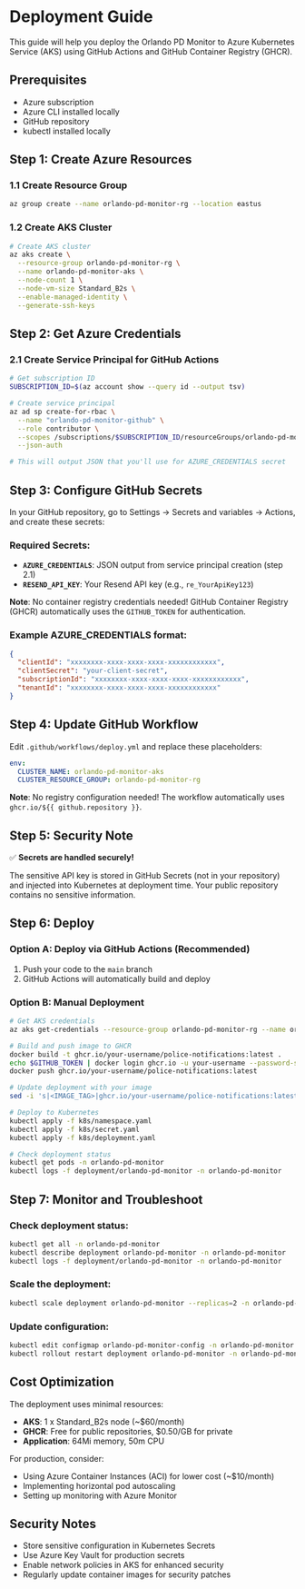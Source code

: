 # Deployment Guide

This guide will help you deploy the Orlando PD Monitor to Azure Kubernetes Service (AKS) using GitHub Actions and GitHub Container Registry (GHCR).

## Prerequisites

- Azure subscription
- Azure CLI installed locally
- GitHub repository
- kubectl installed locally

## Step 1: Create Azure Resources

### 1.1 Create Resource Group
```bash
az group create --name orlando-pd-monitor-rg --location eastus
```

### 1.2 Create AKS Cluster
```bash
# Create AKS cluster
az aks create \
  --resource-group orlando-pd-monitor-rg \
  --name orlando-pd-monitor-aks \
  --node-count 1 \
  --node-vm-size Standard_B2s \
  --enable-managed-identity \
  --generate-ssh-keys
```

## Step 2: Get Azure Credentials

### 2.1 Create Service Principal for GitHub Actions
```bash
# Get subscription ID
SUBSCRIPTION_ID=$(az account show --query id --output tsv)

# Create service principal
az ad sp create-for-rbac \
  --name "orlando-pd-monitor-github" \
  --role contributor \
  --scopes /subscriptions/$SUBSCRIPTION_ID/resourceGroups/orlando-pd-monitor-rg \
  --json-auth

# This will output JSON that you'll use for AZURE_CREDENTIALS secret
```

## Step 3: Configure GitHub Secrets

In your GitHub repository, go to Settings → Secrets and variables → Actions, and create these secrets:

### Required Secrets:
- **`AZURE_CREDENTIALS`**: JSON output from service principal creation (step 2.1)
- **`RESEND_API_KEY`**: Your Resend API key (e.g., `re_YourApiKey123`)

**Note**: No container registry credentials needed! GitHub Container Registry (GHCR) automatically uses the `GITHUB_TOKEN` for authentication.

### Example AZURE_CREDENTIALS format:
```json
{
  "clientId": "xxxxxxxx-xxxx-xxxx-xxxx-xxxxxxxxxxxx",
  "clientSecret": "your-client-secret",
  "subscriptionId": "xxxxxxxx-xxxx-xxxx-xxxx-xxxxxxxxxxxx",
  "tenantId": "xxxxxxxx-xxxx-xxxx-xxxx-xxxxxxxxxxxx"
}
```

## Step 4: Update GitHub Workflow

Edit `.github/workflows/deploy.yml` and replace these placeholders:

```yaml
env:
  CLUSTER_NAME: orlando-pd-monitor-aks
  CLUSTER_RESOURCE_GROUP: orlando-pd-monitor-rg
```

**Note**: No registry configuration needed! The workflow automatically uses `ghcr.io/${{ github.repository }}`.

## Step 5: Security Note

✅ **Secrets are handled securely!** 

The sensitive API key is stored in GitHub Secrets (not in your repository) and injected into Kubernetes at deployment time. Your public repository contains no sensitive information.

## Step 6: Deploy

### Option A: Deploy via GitHub Actions (Recommended)
1. Push your code to the `main` branch
2. GitHub Actions will automatically build and deploy

### Option B: Manual Deployment
```bash
# Get AKS credentials
az aks get-credentials --resource-group orlando-pd-monitor-rg --name orlando-pd-monitor-aks

# Build and push image to GHCR
docker build -t ghcr.io/your-username/police-notifications:latest .
echo $GITHUB_TOKEN | docker login ghcr.io -u your-username --password-stdin
docker push ghcr.io/your-username/police-notifications:latest

# Update deployment with your image
sed -i 's|<IMAGE_TAG>|ghcr.io/your-username/police-notifications:latest|g' k8s/deployment.yaml

# Deploy to Kubernetes
kubectl apply -f k8s/namespace.yaml
kubectl apply -f k8s/secret.yaml
kubectl apply -f k8s/deployment.yaml

# Check deployment status
kubectl get pods -n orlando-pd-monitor
kubectl logs -f deployment/orlando-pd-monitor -n orlando-pd-monitor
```

## Step 7: Monitor and Troubleshoot

### Check deployment status:
```bash
kubectl get all -n orlando-pd-monitor
kubectl describe deployment orlando-pd-monitor -n orlando-pd-monitor
kubectl logs -f deployment/orlando-pd-monitor -n orlando-pd-monitor
```

### Scale the deployment:
```bash
kubectl scale deployment orlando-pd-monitor --replicas=2 -n orlando-pd-monitor
```

### Update configuration:
```bash
kubectl edit configmap orlando-pd-monitor-config -n orlando-pd-monitor
kubectl rollout restart deployment orlando-pd-monitor -n orlando-pd-monitor
```

## Cost Optimization

The deployment uses minimal resources:
- **AKS**: 1 x Standard_B2s node (~$60/month)
- **GHCR**: Free for public repositories, $0.50/GB for private
- **Application**: 64Mi memory, 50m CPU

For production, consider:
- Using Azure Container Instances (ACI) for lower cost (~$10/month)
- Implementing horizontal pod autoscaling
- Setting up monitoring with Azure Monitor

## Security Notes

- Store sensitive configuration in Kubernetes Secrets
- Use Azure Key Vault for production secrets
- Enable network policies in AKS for enhanced security
- Regularly update container images for security patches 